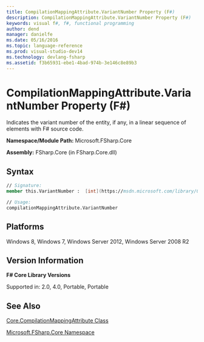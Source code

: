 ```yaml
---
title: CompilationMappingAttribute.VariantNumber Property (F#)
description: CompilationMappingAttribute.VariantNumber Property (F#)
keywords: visual f#, f#, functional programming
author: dend
manager: danielfe
ms.date: 05/16/2016
ms.topic: language-reference
ms.prod: visual-studio-dev14
ms.technology: devlang-fsharp
ms.assetid: f3b65931-ebe1-4bad-974b-3e146c8e89b3 
---
```


# CompilationMappingAttribute.VariantNumber Property (F#)

Indicates the variant number of the entity, if any, in a linear sequence of elements with F# source code.

**Namespace/Module Path:** Microsoft.FSharp.Core

**Assembly:** FSharp.Core (in FSharp.Core.dll)


## Syntax

```fsharp
// Signature:
member this.VariantNumber :  [int](https://msdn.microsoft.com/library/025d5455-3622-4ea5-9573-3ecbd4ee1375)

// Usage:
compilationMappingAttribute.VariantNumber
```

## Platforms
Windows 8, Windows 7, Windows Server 2012, Windows Server 2008 R2


## Version Information
**F# Core Library Versions**

Supported in: 2.0, 4.0, Portable, Portable

## See Also
[Core.CompilationMappingAttribute Class](Core.CompilationMappingAttribute-Class-%5BFSharp%5D.md)

[Microsoft.FSharp.Core Namespace](Microsoft.FSharp.Core-Namespace-%5BFSharp%5D.md)